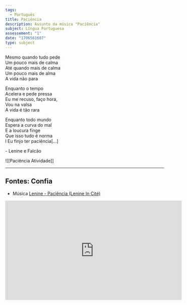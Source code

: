 ```yaml
---
tags:
  - Português
title: Paciência
description: Assunto da música "Paciência"
subject: Língua Portuguesa
assessement: "1"
date: "1706561607"
type: subject
---
```

 Mesmo quando tudo pede <br>
Um pouco mais de calma <br>
Até quando mais de calma <br>
Um pouco mais de alma <br>
A vida não para <br>

Enquanto o tempo <br>
Acelera e pede pressa <br>
Eu me recuso, faço hora, <br>
Vou na valsa <br>
A vida é tão rara <br>

Enquanto todo mundo <br>
Espera a curva do mal <br>
E a loucura finge <br>
Que isso tudo é norma <br>l
Eu finjo ter paciência\[...\] <br> 

\- Lenine e Falcão 

![[Paciência Atividade]]


---

## Fontes: Confia
- Música
[Lenine - Paciência (Lenine In Cité)](https://youtu.be/SWm1uvCRfvA?si=hGsA94SGLWx8mLAO)

<iframe width="560" height="315" src="https://www.youtube.com/embed/SWm1uvCRfvA?si=PAxI2pI4z7Kn3VNU" title="YouTube video player" frameborder="0" allow="accelerometer; autoplay; clipboard-write; encrypted-media; gyroscope; picture-in-picture; web-share" allowfullscreen></iframe>
